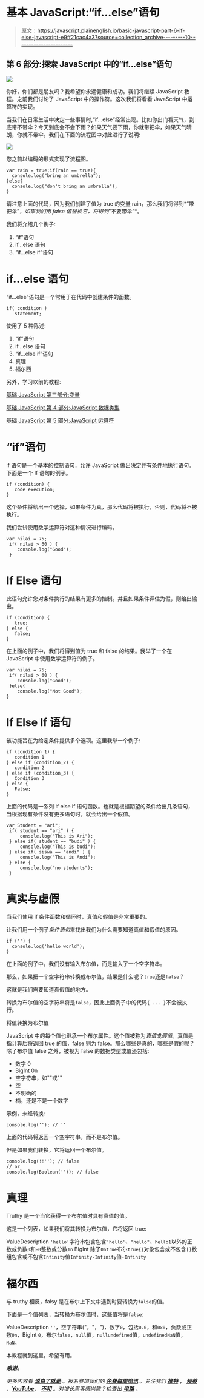 # 基本 JavaScript:“if…else”语句

> 原文：<https://javascript.plainenglish.io/basic-javascript-part-6-if-else-javascript-e9ff21cac4a3?source=collection_archive---------10----------------------->

## 第 6 部分:探索 JavaScript 中的“if…else”语句

![](img/ccb64ea1beca736c8ff8734b107eb290.png)

你好，你们都是朋友吗？我希望你永远健康和成功。我们将继续 JavaScript 教程。之前我们讨论了 JavaScript 中的操作符。这次我们将看看 JavaScript 中运算符的实现。

当我们在日常生活中决定一些事情时,“if…else”经常出现。比如你出门看天气，到底带不带伞？今天到底会不会下雨？如果天气要下雨，你就带把伞，如果天气晴朗，你就不带伞。我们在下面的流程图中对此进行了说明:

![](img/89ab9b614d8ffacc1bc678713000fe91.png)

您之前以编码的形式实现了流程图。

```
var rain = true;if(rain == true){
  console.log("bring an umbrella");
}else{
  console.log("don't bring an umbrella");
}
```

请注意上面的代码，因为我们创建了值为 true 的变量 rain，那么我们将得到*“带把伞”*，如果我们用 false 值替换它，将得到*“不要带伞”*。

我们将介绍几个例子:

1.  “if”语句
2.  if…else 语句
3.  “if…else if”语句

# if…else 语句

“if…else”语句是一个常用于在代码中创建条件的函数。

```
if( condition )
   statement;
```

使用了 5 种陈述:

1.  “if”语句
2.  if…else 语句
3.  “if…else if”语句
4.  真理
5.  福尔西

另外，学习以前的教程:

[基础 JavaScript 第三部分:变量](https://temanngoding.com/en/basic-javascript-part-3-variables/)

[基础 JavaScript 第 4 部分:JavaScript 数据类型](https://temanngoding.com/en/basic-javascript-part-4-javascript-data-types/)

[基础 JavaScript 第 5 部分:JavaScript 运算符](https://temanngoding.com/en/basic-javascript-part-5-javascript-operators/)

# “if”语句

if 语句是一个基本的控制语句，允许 JavaScript 做出决定并有条件地执行语句。下面是一个 If 语句的例子。

```
if (condition) {
   code execution;
}
```

这个条件将给出一个选择，如果条件为真，那么代码将被执行，否则，代码将不被执行。

我们尝试使用数学运算符对这种情况进行编码。

```
var nilai = 75;
 if( nilai > 60 ) {
    console.log("Good");
 }
```

# If Else 语句

此语句允许您对条件执行的结果有更多的控制。并且如果条件评估为假，则给出输出。

```
if (condition) {
   true;
} else {
   false;
}
```

在上面的例子中，我们将得到值为 true 和 false 的结果。我举了一个在 JavaScript 中使用数学运算符的例子。

```
var nilai = 75;
 if( nilai > 60 ) {
    console.log("Good");
 }else{
    console.log("Not Good");
}
```

# If Else If 语句

该功能旨在为给定条件提供多个选项。这里我举一个例子:

```
if (condition_1) {
   condition 1
} else if (condition_2) {
   condition 2
} else if (condition_3) {
   Condition 3
} else {
   False;
}
```

上面的代码是一系列 if else if 语句函数。也就是根据期望的条件给出几条语句，当根据现有条件没有更多语句时，就会给出一个假值。

```
var Student = "ari";
 if( student == "ari" ) {
     console.log("This is Ari");
 } else if( student == "budi" ) {
     console.log("This is budi");
 } else if( siswa == "andi" ) {
     console.log("This is Andi");
 } else {
     console.log("no students");
 }
```

# 真实与虚假

当我们使用 if 条件函数和循环时，真值和假值是非常重要的。

让我们用一个例子*条件语句*来找出我们为什么需要知道真值和假值的原因。

```
if ('') {
  console.log('hello world');
}
```

在上面的例子中，我们没有输入布尔值，而是输入了一个空字符串。

那么，如果把一个空字符串转换成布尔值，结果是什么呢？`true`还是`false`？

这就是我们需要知道真假值的地方。

转换为布尔值的空字符串将是`false`，因此上面例子中的代码`{ ... }`不会被执行。

将值转换为布尔值

JavaScript 中的每个值也继承一个布尔属性。这个值被称为*真值*或*假值*。真值是指计算后将返回 true 的值，false 则为 false。那么哪些是真的，哪些是假的呢？除了布尔值 false 之外，被视为 false 的数据类型或值还包括:

*   数字 0
*   BigInt 0n
*   空字符串，如""或""
*   空
*   不明确的
*   楠，还是不是一个数字

示例，未经转换:

```
console.log(''); // ''
```

上面的代码将返回一个空字符串，而不是布尔值。

但是如果我们转换，它将返回一个布尔值。

```
console.log(!!''); // false
// or
console.log(Boolean('')); // false
```

# 真理

Truthy 是一个当它获得一个布尔值时具有真值的值。

这是一个列表，如果我们将其转换为布尔值，它将返回 true:

ValueDescription `'hello'`字符串包含包含`'hello'`、`"hello"`、`hello1`以外的正数或负数`0`和`-0`整数或分数`1n` BigInt 除了`0ntrue`布尔`true{}`对象包含或不包含`[]`数组包含或不包含`Infinity`值`Infinity-Infinity`值`-Infinity`

# 福尔西

与 truthy 相反，falsy 是在布尔上下文中遇到时要转换为`false`的值。

下面是一个值列表，当转换为布尔值时，这些值将是`false`:

ValueDescription `''`，空字符串("，"，")，数字`0`，包括`0.0`，和`0x0`，负数或正数`0n`，BigInt `0`，布尔`false`，`null`值，`nullundefined`值，`undefinedNaN`值，`NaN`。

本教程就到这里，希望有用。

***感谢。***

*更多内容看* [***说白了就是***](https://plainenglish.io/) *。报名参加我们的* [***免费每周简讯***](http://newsletter.plainenglish.io/) *。关注我们* [***推特***](https://twitter.com/inPlainEngHQ) ， [***领英***](https://www.linkedin.com/company/inplainenglish/) *，*[***YouTube***](https://www.youtube.com/channel/UCtipWUghju290NWcn8jhyAw)*，* [***不和***](https://discord.gg/GtDtUAvyhW) *。对增长黑客感兴趣？检查出* [***电路***](https://circuit.ooo/) *。*